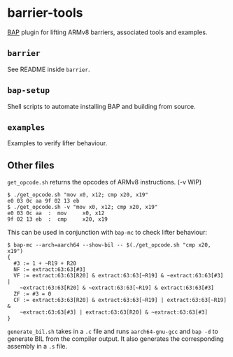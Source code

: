 # barrier-tools
[BAP](https://github.com/BinaryAnalysisPlatform/bap) plugin for lifting ARMv8 barriers, associated tools and examples.

## `barrier`
See README inside `barrier`.

## `bap-setup`
Shell scripts to automate installing BAP and building from source.

## `examples`
Examples to verify lifter behaviour.

## Other files
`get_opcode.sh` returns the opcodes of ARMv8 instructions. (-v WIP)
```
$ ./get_opcode.sh "mov x0, x12; cmp x20, x19"
e0 03 0c aa 9f 02 13 eb
$ ./get_opcode.sh -v "mov x0, x12; cmp x20, x19"
e0 03 0c aa  :  mov     x0, x12
9f 02 13 eb  :  cmp     x20, x19
```
This can be used in conjunction with `bap-mc` to check lifter behaviour:
```
$ bap-mc --arch=aarch64 --show-bil -- $(./get_opcode.sh "cmp x20, x19")
{
  #3 := 1 + ~R19 + R20
  NF := extract:63:63[#3]
  VF := extract:63:63[R20] & extract:63:63[~R19] & ~extract:63:63[#3] |
    ~extract:63:63[R20] & ~extract:63:63[~R19] & extract:63:63[#3]
  ZF := #3 = 0
  CF := extract:63:63[R20] & extract:63:63[~R19] | extract:63:63[~R19] &
    ~extract:63:63[#3] | extract:63:63[R20] & ~extract:63:63[#3]
}
```

`generate_bil.sh` takes in a `.c` file and runs `aarch64-gnu-gcc` and `bap -d`
to generate BIL from the compiler output. It also generates the corresponding
assembly in a `.s` file.
